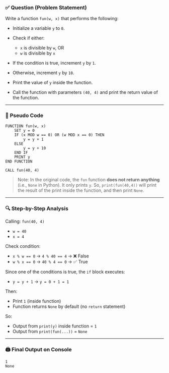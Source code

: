 

### ✅ **Question (Problem Statement)**

Write a function `fun(w, x)` that performs the following:

* Initialize a variable `y` to `0`.
* Check if either:

  * `x` is divisible by `w`, OR
  * `w` is divisible by `x`
* If the condition is true, increment `y` by `1`.
* Otherwise, increment `y` by `10`.
* Print the value of `y` inside the function.
* Call the function with parameters `(40, 4)` and print the return value of the function.

---

### 🧠 **Pseudo Code**

```
FUNCTION fun(w, x)
    SET y = 0
    IF (x MOD w == 0) OR (w MOD x == 0) THEN
        y = y + 1
    ELSE
        y = y + 10
    END IF
    PRINT y
END FUNCTION

CALL fun(40, 4)
```

> Note: In the original code, the `fun` function **does not return anything** (i.e., `None` in Python). It only prints `y`. So, `print(fun(40,4))` will print the result of the print inside the function, and then print `None`.

---

### 🔍 **Step-by-Step Analysis**

Calling: `fun(40, 4)`

* `w = 40`
* `x = 4`

Check condition:

* `x % w == 0` → `4 % 40 == 4` → ❌ False
* `w % x == 0` → `40 % 4 == 0` → ✅ True

Since one of the conditions is true, the `if` block executes:

* `y = y + 1` → `y = 0 + 1 = 1`

Then:

* Print `1` (inside function)
* Function returns `None` by default (no `return` statement)

So:

* Output from `print(y)` inside function = `1`
* Output from `print(fun(...))` = `None`

---

### 🖨️ **Final Output on Console**

```
1
None
```

